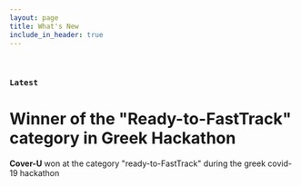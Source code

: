 ```yaml
---
layout: page
title: What's New
include_in_header: true
---
```

<br>

### `Latest`
# **Winner of the "Ready-to-FastTrack" category in Greek Hackathon**
**Cover-U** won at the category "ready-to-FastTrack" during the greek covid-19 hackathon
